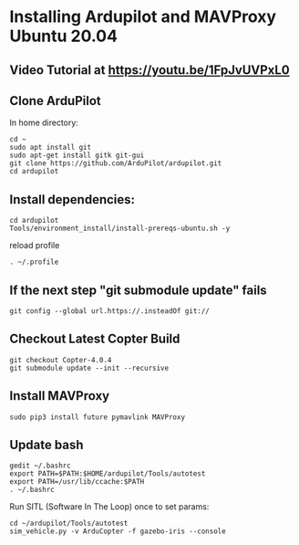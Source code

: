 # Installing Ardupilot and MAVProxy Ubuntu 20.04

## Video Tutorial at https://youtu.be/1FpJvUVPxL0

## Clone ArduPilot

In home directory:
```
cd ~
sudo apt install git
sudo apt-get install gitk git-gui
git clone https://github.com/ArduPilot/ardupilot.git
cd ardupilot
```

## Install dependencies:
```
cd ardupilot
Tools/environment_install/install-prereqs-ubuntu.sh -y
```

reload profile
```
. ~/.profile
```
## If the next step "git submodule update" fails
```
git config --global url.https://.insteadOf git://
```

## Checkout Latest Copter Build
```
git checkout Copter-4.0.4
git submodule update --init --recursive
```
## Install MAVProxy
```
sudo pip3 install future pymavlink MAVProxy
```

## Update bash
```
gedit ~/.bashrc
export PATH=$PATH:$HOME/ardupilot/Tools/autotest
export PATH=/usr/lib/ccache:$PATH
. ~/.bashrc
```

Run SITL (Software In The Loop) once to set params:
```
cd ~/ardupilot/Tools/autotest
sim_vehicle.py -v ArduCopter -f gazebo-iris --console
```





